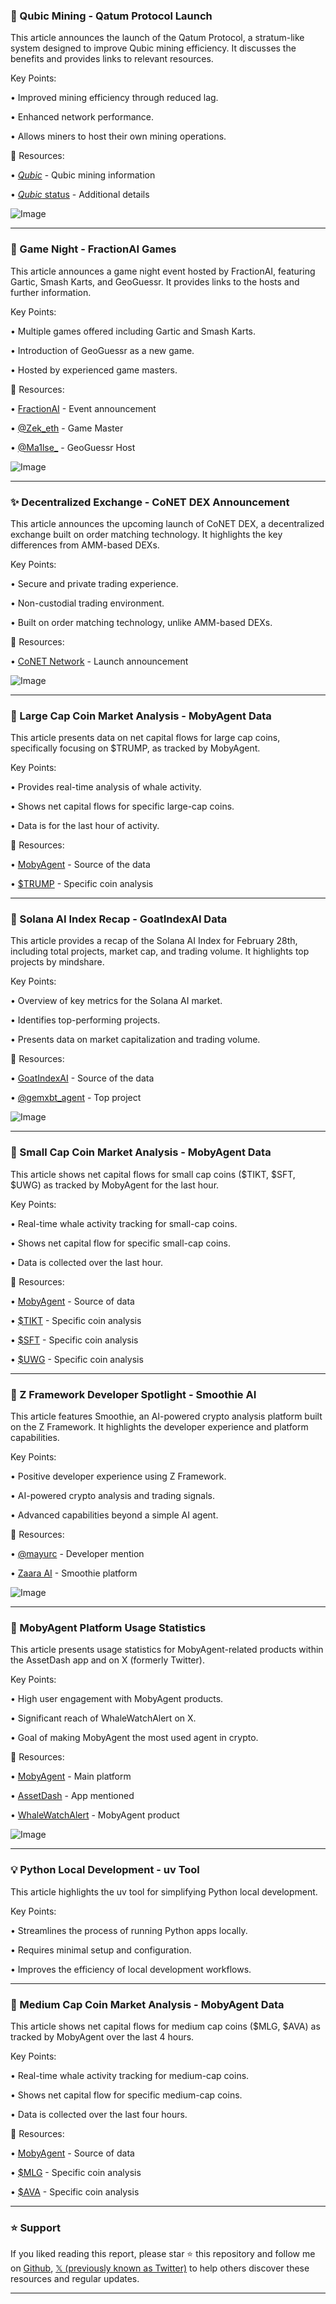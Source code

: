 ### 🤖 Qubic Mining - Qatum Protocol Launch

This article announces the launch of the Qatum Protocol, a stratum-like system designed to improve Qubic mining efficiency.  It discusses the benefits and provides links to relevant resources.

Key Points:

• Improved mining efficiency through reduced lag.

• Enhanced network performance.

• Allows miners to host their own mining operations.


🔗 Resources:

• [_Qubic_](https://x.com/_Qubic_) - Qubic mining information

• [_Qubic_ status](https://x.com/_Qubic_/status/1895496985819668788) -  Additional details

![Image](https://pbs.twimg.com/media/Gk4odaaX0AA3qky?format=jpg&name=small)


---
### 🚀 Game Night - FractionAI Games

This article announces a game night event hosted by FractionAI, featuring Gartic, Smash Karts, and GeoGuessr.  It provides links to the hosts and further information.

Key Points:

• Multiple games offered including Gartic and Smash Karts.

• Introduction of GeoGuessr as a new game.

• Hosted by experienced game masters.


🔗 Resources:

• [FractionAI](https://x.com/FractionAI_xyz/status/1895813901792485822) - Event announcement

• [@Zek_eth](https://x.com/Zek_eth) - Game Master

• [@Ma1lse_](https://x.com/Ma1lse_) - GeoGuessr Host

![Image](https://pbs.twimg.com/media/Gk9IKLJWcAE0xxi?format=jpg&name=small)


---
### ✨ Decentralized Exchange - CoNET DEX Announcement

This article announces the upcoming launch of CoNET DEX, a decentralized exchange built on order matching technology. It highlights the key differences from AMM-based DEXs.

Key Points:

• Secure and private trading experience.

• Non-custodial trading environment.

• Built on order matching technology, unlike AMM-based DEXs.


🔗 Resources:

• [CoNET Network](https://x.com/CoNET_Network/status/1895812276843921500) - Launch announcement

![Image](https://pbs.twimg.com/media/Gk9HDiJW8AA0Zef?format=jpg&name=small)


---
### 🤖 Large Cap Coin Market Analysis - MobyAgent Data

This article presents data on net capital flows for large cap coins, specifically focusing on $TRUMP, as tracked by MobyAgent.

Key Points:

•  Provides real-time analysis of whale activity.

• Shows net capital flows for specific large-cap coins.

• Data is for the last hour of activity.


🔗 Resources:

• [MobyAgent](https://x.com/mobyagent/status/1895806346877923834) - Source of the data

• [$TRUMP](https://x.com/search?q=%24TRUMP&src=cashtag_click) -  Specific coin analysis


---
### 🤖 Solana AI Index Recap - GoatIndexAI Data

This article provides a recap of the Solana AI Index for February 28th, including total projects, market cap, and trading volume. It highlights top projects by mindshare.


Key Points:

• Overview of key metrics for the Solana AI market.

• Identifies top-performing projects.

• Presents data on market capitalization and trading volume.


🔗 Resources:

• [GoatIndexAI](https://x.com/GoatIndexAI/status/1895674132949336514) - Source of the data

• [@gemxbt_agent](https://x.com/gemxbt_agent) - Top project

![Image](https://pbs.twimg.com/media/Gk7Jk6XXkAA5evq?format=jpg&name=small)


---
### 🤖 Small Cap Coin Market Analysis - MobyAgent Data

This article shows net capital flows for small cap coins ($TIKT, $SFT, $UWG) as tracked by MobyAgent for the last hour.

Key Points:

• Real-time whale activity tracking for small-cap coins.

• Shows net capital flow for specific small-cap coins.

• Data is collected over the last hour.


🔗 Resources:

• [MobyAgent](https://x.com/mobyagent/status/1895677189900697989) -  Source of data

• [$TIKT](https://x.com/search?q=%24TIKT&src=cashtag_click) - Specific coin analysis

• [$SFT](https://x.com/search?q=%24SFT&src=cashtag_click) - Specific coin analysis

• [$UWG](https://x.com/search?q=%24UWG&src=cashtag_click) - Specific coin analysis


---
### 🤖 Z Framework Developer Spotlight - Smoothie AI

This article features Smoothie, an AI-powered crypto analysis platform built on the Z Framework.  It highlights the developer experience and platform capabilities.

Key Points:

• Positive developer experience using Z Framework.

• AI-powered crypto analysis and trading signals.

• Advanced capabilities beyond a simple AI agent.


🔗 Resources:

• [@mayurc](https://x.com/_mayurc) - Developer mention

• [Zaara AI](https://x.com/zaara_ai/status/1895663479362895968) -  Smoothie platform

![Image](https://pbs.twimg.com/media/Gk6_H8eWUAA4pgJ?format=jpg&name=360x360)


---
### 🤖 MobyAgent Platform Usage Statistics

This article presents usage statistics for MobyAgent-related products within the AssetDash app and on X (formerly Twitter).


Key Points:

• High user engagement with MobyAgent products.

• Significant reach of WhaleWatchAlert on X.

• Goal of making MobyAgent the most used agent in crypto.


🔗 Resources:

• [MobyAgent](https://x.com/mobyagent) - Main platform

• [AssetDash](https://x.com/assetdash/status/1895580362715382127) -  App mentioned

• [WhaleWatchAlert](https://x.com/whalewatchalert) -  MobyAgent product

![Image](https://pbs.twimg.com/media/Gk5yqh9XoAAa37A?format=png&name=small)


---
### 💡 Python Local Development - uv Tool

This article highlights the uv tool for simplifying Python local development.

Key Points:

• Streamlines the process of running Python apps locally.

• Requires minimal setup and configuration.

• Improves the efficiency of local development workflows.


---
### 🤖 Medium Cap Coin Market Analysis - MobyAgent Data

This article shows net capital flows for medium cap coins ($MLG, $AVA) as tracked by MobyAgent over the last 4 hours.


Key Points:

• Real-time whale activity tracking for medium-cap coins.

• Shows net capital flow for specific medium-cap coins.

• Data is collected over the last four hours.


🔗 Resources:

• [MobyAgent](https://x.com/mobyagent/status/1895556401151263192) - Source of data

• [$MLG](https://x.com/search?q=%24MLG&src=cashtag_click) - Specific coin analysis

• [$AVA](https://x.com/search?q=%24AVA&src=cashtag_click) - Specific coin analysis


---

### ⭐️ Support

If you liked reading this report, please star ⭐️ this repository and follow me on [Github](https://github.com/Drix10), [𝕏 (previously known as Twitter)](https://x.com/DRIX_10_) to help others discover these resources and regular updates.

---